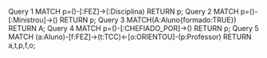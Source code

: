 Query 1
MATCH p=()-[:FEZ]->(:Disciplina) RETURN p;
Query 2
MATCH p=()-[:Ministrou]->() RETURN p;
Query 3
MATCH(A:Aluno{formado:TRUE}) RETURN A;
Query 4
MATCH p=()-[:CHEFIADO_POR]->() RETURN p;
Query 5
MATCH (a:Aluno)-[f:FEZ]->(t:TCC)<-[o:ORIENTOU]-(p:Professor) RETURN a,t,p,f,o;

